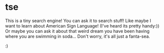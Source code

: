 # tse

This is a tiny search engine! You can ask it to search stuff! Like maybe I want to learn about American Sign Language! (I've heard its pretty handy:))
Or maybe you can ask it about that weird dream you have been having where you are swimming in soda... Don't worry, it's all just a fanta-sea.

:)
